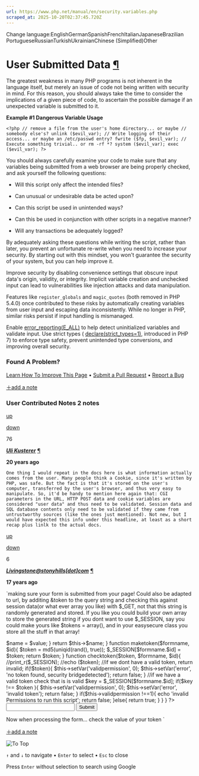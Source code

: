 ```yaml
---
url: https://www.php.net/manual/en/security.variables.php
scraped_at: 2025-10-20T02:37:45.720Z
---
```


Change language:EnglishGermanSpanishFrenchItalianJapaneseBrazilian PortugueseRussianTurkishUkrainianChinese (Simplified)Other

# User Submitted Data [¶](https://www.php.net/manual/en/security.variables.php\#security.variables)

The greatest weakness in many PHP programs is not inherent in the
language itself, but merely an issue of code not being written with
security in mind. For this reason, you should always take the time
to consider the implications of a given piece of code, to ascertain
the possible damage if an unexpected variable is submitted to it.


**Example #1 Dangerous Variable Usage**

`<?php
// remove a file from the user's home directory... or maybe
// somebody else's?
unlink ($evil_var);
// Write logging of their access... or maybe an /etc/passwd entry?
fwrite ($fp, $evil_var);
// Execute something trivial.. or rm -rf *?
system ($evil_var);
exec ($evil_var);
?>`

You should always carefully examine your code to make sure that any
variables being submitted from a web browser are being properly
checked, and ask yourself the following questions:


- Will this script only affect the intended files?

- Can unusual or undesirable data be acted upon?

- Can this script be used in unintended ways?

- Can this be used in conjunction with other scripts in a negative
manner?

- Will any transactions be adequately logged?


By adequately asking these questions while writing the script,
rather than later, you prevent an unfortunate re-write when you
need to increase your security. By starting out with this mindset,
you won't guarantee the security of your system, but you can help
improve it.


Improve security by disabling convenience settings that obscure input
data's origin, validity, or integrity. Implicit variable creation and
unchecked input can lead to vulnerabilities like injection attacks and
data manipulation.


Features like `register_globals` and
`magic_quotes` (both removed in PHP 5.4.0) once contributed
to these risks by automatically creating variables from user input and
escaping data inconsistently. While no longer in PHP, similar risks persist
if input handling is mismanaged.


Enable [error\_reporting(E\_ALL)](https://www.php.net/manual/en/function.error-reporting.php) to
help detect uninitialized variables and validate input. Use strict types
( [declare(strict\_types=1)](https://www.php.net/manual/en/language.types.declarations.php#language.types.declarations.strict),
introduced in PHP 7) to enforce type safety, prevent unintended type conversions,
and improving overall security.


### Found A Problem?

[Learn How To Improve This Page](https://github.com/php/doc-base/blob/master/README.md "This will take you to our contribution guidelines on GitHub")
•
[Submit a Pull Request](https://github.com/php/doc-en/blob/master/security/variables.xml)
•
[Report a Bug](https://github.com/php/doc-en/issues/new?body=From%20manual%20page:%20https:%2F%2Fphp.net%2Fsecurity.variables%0A%0A---)

[＋add a note](https://www.php.net/manual/add-note.php?sect=security.variables&repo=en&redirect=https://www.php.net/manual/en/security.variables.php)

### User Contributed Notes 2 notes

[up](https://www.php.net/manual/vote-note.php?id=56715&page=security.variables&vote=up "Vote up!")

[down](https://www.php.net/manual/vote-note.php?id=56715&page=security.variables&vote=down "Vote down!")

76


[**_Uli Kusterer_**](https://www.php.net/manual/en/security.variables.php#56715) [¶](https://www.php.net/manual/en/security.variables.php#56715)

**20 years ago**

`One thing I would repeat in the docs here is what information actually comes from the user. Many people think a Cookie, since it's written by PHP, was safe. But the fact is that it's stored on the user's computer, transferred by the user's browser, and thus very easy to manipulate.
So, it'd be handy to mention here again that:
CGI parameters in the URL, HTTP POST data and cookie variables are considered "user data" and thus need to be validated. Session data and SQL database contents only need to be validated if they came from untrustworthy sources (like the ones just mentioned).
Not new, but I would have expected this info under this headline, at least as a short recap plus linlk to the actual docs.`

[up](https://www.php.net/manual/vote-note.php?id=80829&page=security.variables&vote=up "Vote up!")

[down](https://www.php.net/manual/vote-note.php?id=80829&page=security.variables&vote=down "Vote down!")

6


[**_Livingstone@stonyhills\[dot\]com_**](https://www.php.net/manual/en/security.variables.php#80829) [¶](https://www.php.net/manual/en/security.variables.php#80829)

**17 years ago**

`making sure your form is submitted from your page! Could also be adapted to url, by additing &token to the query string and checking this against session data(or what ever array you like) with $_GET, not that this string is randomly generated and stored. If you like you could build your own array to store the generated string if you dont want to use $_SESSION, say you could make yours like $tokens = array(), and in your easysecure class you store all the stuff in that array!
<?php
class easysecure {

    var $curr_user;
    var $curr_permission;
    var $curr_task;
    var $validpermission;
    var $error;


    function &setVar( $name, $value=null ) {
        if (!is_null( $value )) {
            $this->$name = $value;
        }
        return $this->$name;
    }
    function maketoken($formname, $id){

        $token = md5(uniqid(rand(), true));

        $_SESSION[$formname.$id] = $token;

        return $token;
    }

    function checktoken($token, $formname, $id){
        //print_r($_SESSION);
        //echo ($token);
        //if we dont have a valid token, return invalid;
        if(!$token){
            $this->setVar('validpermission', 0);
            $this->setVar('error', 'no token found, security bridgedetected');
            return false;
        }

        //if we have a valid token check that is is valid
        $key = $_SESSION[$formname.$id];
        if($key !== $token ){
            $this->setVar('validpermission', 0);
            $this->setVar('error', 'invalid token');
            return false;
        }

        if($this->validpermission !==1){
              echo 'invalid Permissions to run this script';
              return false;
        }else{
            return true;
        }
    }

}
?>
<?php $userid = *** //make it what ever id you like ?>
<form name="newform" action="index.php" method="post">
<input type="text" name="potentialeveilfield" value="" size 30 />
<input type="hidden" name="token" value="<?php echo maketoken(newform, $userid); //$userid here could be user profile id ?>" />
<input type="submit" />
</form>
Now when processing the form... check the value of your token
<?php
//well you know the form name
if(!checktoken($_POST['token'], 'newform', $userid))
{ //failed
exit(); //or what ever termination and notification method best suits you.
//you could also design the class your way to get more accurate fail (error messages from the var)
}
//you can now continue with input data clean up (validation)
?>`

[＋add a note](https://www.php.net/manual/add-note.php?sect=security.variables&repo=en&redirect=https://www.php.net/manual/en/security.variables.php)

![To Top](https://www.php.net/images/to-top@2x.png)

`↑` and `↓` to navigate •
`Enter` to select •
`Esc` to close


Press `Enter` without
selection to search using Google